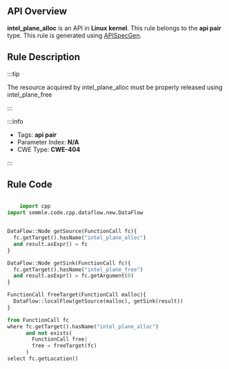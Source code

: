 ---
---


## API Overview
**intel_plane_alloc** is an API in **Linux kernel**. This rule belongs to the **api pair** type. This rule is generated using [APISpecGen](../../tools/APISpecGen).
## Rule Description

:::tip

The resource acquired by intel_plane_alloc must be properly released using intel_plane_free

:::

:::info

- Tags: **api pair**
- Parameter Index: **N/A**
- CWE Type: **CWE-404**

:::

## Rule Code
```python

    import cpp
import semmle.code.cpp.dataflow.new.DataFlow


DataFlow::Node getSource(FunctionCall fc){
  fc.getTarget().hasName("intel_plane_alloc")
  and result.asExpr() = fc
}

DataFlow::Node getSink(FunctionCall fc){
  fc.getTarget().hasName("intel_plane_free")
  and result.asExpr() = fc.getArgument(0)
}

FunctionCall freeTarget(FunctionCall malloc){
  DataFlow::localFlow(getSource(malloc), getSink(result))
}

from FunctionCall fc
where fc.getTarget().hasName("intel_plane_alloc")
      and not exists(
        FunctionCall free| 
        free = freeTarget(fc)
      )
select fc.getLocation()

    
```